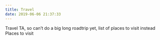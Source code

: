 ```yaml
---
title: Travel
date: 2019-06-06 21:37:33
---
```


Travel
TA, so can’t do a big long roadtrip yet, list of places to visit instead
Places to visit
